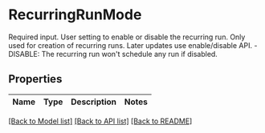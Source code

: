 # RecurringRunMode

Required input. User setting to enable or disable the recurring run.  Only used for creation of recurring runs. Later updates use enable/disable API.   - DISABLE: The recurring run won't schedule any run if disabled.
## Properties
Name | Type | Description | Notes
------------ | ------------- | ------------- | -------------

[[Back to Model list]](../README.md#documentation-for-models) [[Back to API list]](../README.md#documentation-for-api-endpoints) [[Back to README]](../README.md)


